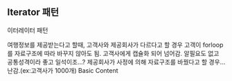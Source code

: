 ## Iterator 패턴
이터레이터 패턴

여행정보를 제공받는다고 할때, 
고객사와 제공회사가 다르다고 할 경우 고객이 forloop를 자료구조에 따라 바꾸지 않아도 됨.
고객사에게 캡슐화 되어 넘어감. 알필요도 없고 공통성격이라 좋고 일석이조...?
제공회사가 사정에 의해 자료구조를 바꿨다고 할 경우...난감.(ex:고객사가 1000개)
Basic Content
